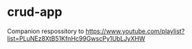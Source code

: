 # crud-app
Companion respossitory to https://www.youtube.com/playlist?list=PLuNEz8XtB51KfnHc99GwscPy1UbLJyXHW
